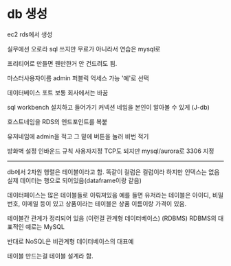 # db 생성
  
ec2 rds에서 생성
  
실무에선 오로라 sql 쓰지만
무료가 아니라서 연습은 mysql로
  
프리티어로 만들면 웬만한거 안 건드려도 됨.
  
마스터사용자이름 admin
퍼블릭 억세스 가능 '예'로 선택
  
데이터베이스 포트 보통 회사에서는 바꿈
  
  
sql workbench 설치하고 들어가기
커넥션 네임을 본인이 알아볼 수 있게
(J-db)
  
호스트네임을 RDS의 엔드포인트를 복붙
  
유저네임에 admin을 적고
그 밑에 버튼을 눌러 비번 적기
  
방화벽 설정
인바운드 규칙
사용자지정 TCP도 되지만
mysql/aurora로 3306 지정
  
____________
  
db에서 2차원 행렬은 테이블이라고 함.
똑같이 컬럼은 컬럼이라 하지만 인덱스는 없음
실제 데이터는 행으로 되어있음(dataframe이랑 같음)
  
데이터페이스는 많은 테이블들로 이뤄져있음
예를 들면 유저라는 테이블은 아이디, 비밀번호, 이메일 등이 있고
상품이라는 테이블은 상품 이름이랑 가격이 있음.
  
테이블간 관계가 정리되어 있음 (이런걸 관계형 데이터베이스) (RDBMS)
RDBMS의 대표적인 예로는 MySQL
  
반대로 NoSQL은 비관계형 데이터베이스의 대표예
  
테이블 만드는걸 테이블 설계라 함.
